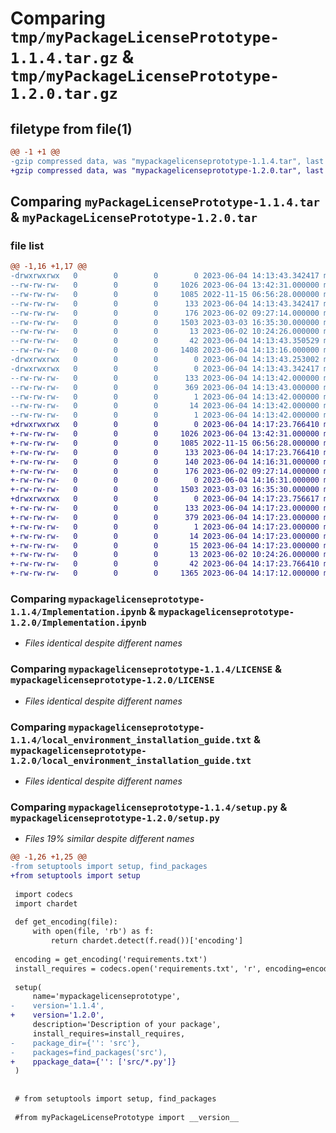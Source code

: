 # Comparing `tmp/myPackageLicensePrototype-1.1.4.tar.gz` & `tmp/myPackageLicensePrototype-1.2.0.tar.gz`

## filetype from file(1)

```diff
@@ -1 +1 @@
-gzip compressed data, was "mypackagelicenseprototype-1.1.4.tar", last modified: Sun Jun  4 14:13:43 2023, max compression
+gzip compressed data, was "mypackagelicenseprototype-1.2.0.tar", last modified: Sun Jun  4 14:17:23 2023, max compression
```

## Comparing `myPackageLicensePrototype-1.1.4.tar` & `myPackageLicensePrototype-1.2.0.tar`

### file list

```diff
@@ -1,16 +1,17 @@
-drwxrwxrwx   0        0        0        0 2023-06-04 14:13:43.342417 mypackagelicenseprototype-1.1.4/
--rw-rw-rw-   0        0        0     1026 2023-06-04 13:42:31.000000 mypackagelicenseprototype-1.1.4/Implementation.ipynb
--rw-rw-rw-   0        0        0     1085 2022-11-15 06:56:28.000000 mypackagelicenseprototype-1.1.4/LICENSE
--rw-rw-rw-   0        0        0      133 2023-06-04 14:13:43.342417 mypackagelicenseprototype-1.1.4/PKG-INFO
--rw-rw-rw-   0        0        0      176 2023-06-02 09:27:14.000000 mypackagelicenseprototype-1.1.4/README.md
--rw-rw-rw-   0        0        0     1503 2023-03-03 16:35:30.000000 mypackagelicenseprototype-1.1.4/local_environment_installation_guide.txt
--rw-rw-rw-   0        0        0       13 2023-06-02 10:24:26.000000 mypackagelicenseprototype-1.1.4/requirements.txt
--rw-rw-rw-   0        0        0       42 2023-06-04 14:13:43.350529 mypackagelicenseprototype-1.1.4/setup.cfg
--rw-rw-rw-   0        0        0     1408 2023-06-04 14:13:16.000000 mypackagelicenseprototype-1.1.4/setup.py
-drwxrwxrwx   0        0        0        0 2023-06-04 14:13:43.253002 mypackagelicenseprototype-1.1.4/src/
-drwxrwxrwx   0        0        0        0 2023-06-04 14:13:43.342417 mypackagelicenseprototype-1.1.4/src/mypackagelicenseprototype.egg-info/
--rw-rw-rw-   0        0        0      133 2023-06-04 14:13:42.000000 mypackagelicenseprototype-1.1.4/src/mypackagelicenseprototype.egg-info/PKG-INFO
--rw-rw-rw-   0        0        0      369 2023-06-04 14:13:43.000000 mypackagelicenseprototype-1.1.4/src/mypackagelicenseprototype.egg-info/SOURCES.txt
--rw-rw-rw-   0        0        0        1 2023-06-04 14:13:42.000000 mypackagelicenseprototype-1.1.4/src/mypackagelicenseprototype.egg-info/dependency_links.txt
--rw-rw-rw-   0        0        0       14 2023-06-04 14:13:42.000000 mypackagelicenseprototype-1.1.4/src/mypackagelicenseprototype.egg-info/requires.txt
--rw-rw-rw-   0        0        0        1 2023-06-04 14:13:42.000000 mypackagelicenseprototype-1.1.4/src/mypackagelicenseprototype.egg-info/top_level.txt
+drwxrwxrwx   0        0        0        0 2023-06-04 14:17:23.766410 mypackagelicenseprototype-1.2.0/
+-rw-rw-rw-   0        0        0     1026 2023-06-04 13:42:31.000000 mypackagelicenseprototype-1.2.0/Implementation.ipynb
+-rw-rw-rw-   0        0        0     1085 2022-11-15 06:56:28.000000 mypackagelicenseprototype-1.2.0/LICENSE
+-rw-rw-rw-   0        0        0      133 2023-06-04 14:17:23.766410 mypackagelicenseprototype-1.2.0/PKG-INFO
+-rw-rw-rw-   0        0        0      140 2023-06-04 14:16:31.000000 mypackagelicenseprototype-1.2.0/PackageContent.py
+-rw-rw-rw-   0        0        0      176 2023-06-02 09:27:14.000000 mypackagelicenseprototype-1.2.0/README.md
+-rw-rw-rw-   0        0        0        0 2023-06-04 14:16:31.000000 mypackagelicenseprototype-1.2.0/__init__.py
+-rw-rw-rw-   0        0        0     1503 2023-03-03 16:35:30.000000 mypackagelicenseprototype-1.2.0/local_environment_installation_guide.txt
+drwxrwxrwx   0        0        0        0 2023-06-04 14:17:23.756617 mypackagelicenseprototype-1.2.0/mypackagelicenseprototype.egg-info/
+-rw-rw-rw-   0        0        0      133 2023-06-04 14:17:23.000000 mypackagelicenseprototype-1.2.0/mypackagelicenseprototype.egg-info/PKG-INFO
+-rw-rw-rw-   0        0        0      379 2023-06-04 14:17:23.000000 mypackagelicenseprototype-1.2.0/mypackagelicenseprototype.egg-info/SOURCES.txt
+-rw-rw-rw-   0        0        0        1 2023-06-04 14:17:23.000000 mypackagelicenseprototype-1.2.0/mypackagelicenseprototype.egg-info/dependency_links.txt
+-rw-rw-rw-   0        0        0       14 2023-06-04 14:17:23.000000 mypackagelicenseprototype-1.2.0/mypackagelicenseprototype.egg-info/requires.txt
+-rw-rw-rw-   0        0        0       15 2023-06-04 14:17:23.000000 mypackagelicenseprototype-1.2.0/mypackagelicenseprototype.egg-info/top_level.txt
+-rw-rw-rw-   0        0        0       13 2023-06-02 10:24:26.000000 mypackagelicenseprototype-1.2.0/requirements.txt
+-rw-rw-rw-   0        0        0       42 2023-06-04 14:17:23.766410 mypackagelicenseprototype-1.2.0/setup.cfg
+-rw-rw-rw-   0        0        0     1365 2023-06-04 14:17:12.000000 mypackagelicenseprototype-1.2.0/setup.py
```

### Comparing `mypackagelicenseprototype-1.1.4/Implementation.ipynb` & `mypackagelicenseprototype-1.2.0/Implementation.ipynb`

 * *Files identical despite different names*

### Comparing `mypackagelicenseprototype-1.1.4/LICENSE` & `mypackagelicenseprototype-1.2.0/LICENSE`

 * *Files identical despite different names*

### Comparing `mypackagelicenseprototype-1.1.4/local_environment_installation_guide.txt` & `mypackagelicenseprototype-1.2.0/local_environment_installation_guide.txt`

 * *Files identical despite different names*

### Comparing `mypackagelicenseprototype-1.1.4/setup.py` & `mypackagelicenseprototype-1.2.0/setup.py`

 * *Files 19% similar despite different names*

```diff
@@ -1,26 +1,25 @@
-from setuptools import setup, find_packages
+from setuptools import setup
 
 import codecs
 import chardet
 
 def get_encoding(file):
     with open(file, 'rb') as f:
         return chardet.detect(f.read())['encoding']
 
 encoding = get_encoding('requirements.txt')
 install_requires = codecs.open('requirements.txt', 'r', encoding=encoding).read().splitlines()
  
 setup(
     name='mypackagelicenseprototype',
-    version='1.1.4',
+    version='1.2.0',
     description='Description of your package',
     install_requires=install_requires,
-    package_dir={'': 'src'},
-    packages=find_packages('src'),
+    ppackage_data={'': ['src/*.py']}
 )
 
 
 # from setuptools import setup, find_packages
 
 #from myPackageLicensePrototype import __version__
```

